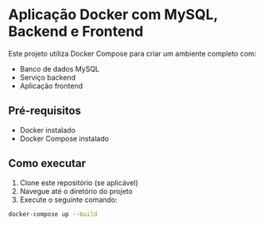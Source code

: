 # Aplicação Docker com MySQL, Backend e Frontend

Este projeto utiliza Docker Compose para criar um ambiente completo com:
- Banco de dados MySQL
- Serviço backend
- Aplicação frontend

## Pré-requisitos

- Docker instalado
- Docker Compose instalado

## Como executar

1. Clone este repositório (se aplicável)
2. Navegue até o diretório do projeto
3. Execute o seguinte comando:

```bash
docker-compose up --build